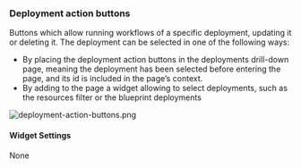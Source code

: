 ### Deployment action buttons
Buttons which allow running workflows of a specific deployment, updating it or deleting it. The deployment can be selected in one of the following ways: 

* By placing the deployment action buttons in the deployments drill-down page, meaning the deployment has been selected before entering the page, and its id is included in the page’s context. 
* By adding to the page a widget allowing to select deployments, such as the resources filter or the blueprint deployments
 
![deployment-action-buttons.png](https://docs.cloudify.co/dev/staging/images/ui/widgets/deployment-action-buttons.png)

#### Widget Settings
None
